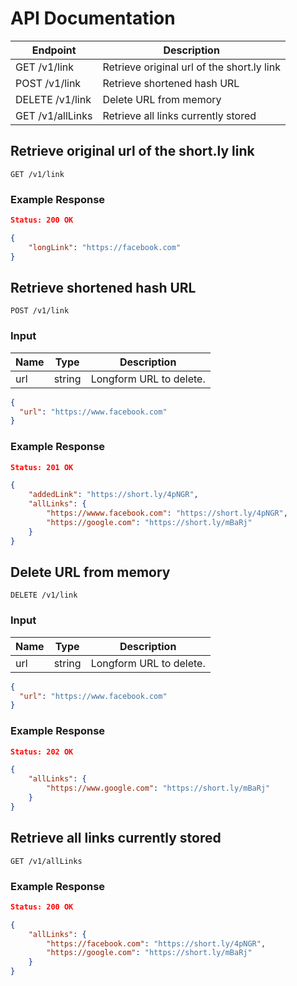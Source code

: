 # API Documentation

|Endpoint|Description|
|---|---|
|GET /v1/link|Retrieve original url of the short.ly link|
|POST /v1/link|Retrieve shortened hash URL|
|DELETE /v1/link|Delete URL from memory|
|GET /v1/allLinks|Retrieve all links currently stored|

## Retrieve original url of the short.ly link

```
GET /v1/link
```
### Example Response

```json
Status: 200 OK

{
    "longLink": "https://facebook.com"
}
```

## Retrieve shortened hash URL

```
POST /v1/link
```

### Input

|Name|Type|Description|
|---|---|---|
|url|string|Longform URL to delete.|

```json
{
  "url": "https://www.facebook.com"
}
```

### Example Response

```json
Status: 201 OK

{
    "addedLink": "https://short.ly/4pNGR",
    "allLinks": {
        "https://wwww.facebook.com": "https://short.ly/4pNGR",
        "https://google.com": "https://short.ly/mBaRj"
    }
}
```

## Delete URL from memory

```
DELETE /v1/link
```

### Input

|Name|Type|Description|
|---|---|---|
|url|string|Longform URL to delete.|

```json
{
  "url": "https://www.facebook.com"
}
```

### Example Response

```json
Status: 202 OK

{
    "allLinks": {
        "https://www.google.com": "https://short.ly/mBaRj"
    }
}
```

## Retrieve all links currently stored

```
GET /v1/allLinks
```

### Example Response

```json
Status: 200 OK

{
    "allLinks": {
        "https://facebook.com": "https://short.ly/4pNGR",
        "https://google.com": "https://short.ly/mBaRj"
    }
}
```


